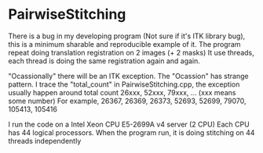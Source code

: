 # PairwiseStitching

There is a bug in my developing program (Not sure if it's ITK library bug),
this is a minimum sharable and reproducible example of it.
The program repeat doing translation registration on 2 images (+ 2 masks)
It use threads, each thread is doing the same registration again and again.

"Ocassionally" there will be an ITK exception.
The "Ocassion" has strange pattern.
I trace the "total_count" in PairwiseStitching.cpp, the exception usually happen around
total count 26xxx, 52xxx, 79xxx, ... (xxx means some number)
For example, 26367, 26369, 26373, 52693, 52699, 79070, 105413, 105416

I run the code on a Intel Xeon CPU E5-2699A v4 server (2 CPU)
Each CPU has 44 logical processors.
When the program run, it is doing stitching on 44 threads independently

